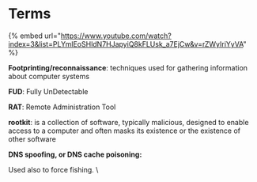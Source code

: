 # Terms

{% embed url="https://www.youtube.com/watch?index=3&list=PLYmlEoSHldN7HJapyiQ8kFLUsk_a7EjCw&v=rZWyIriYyVA" %}

**Footprinting/reconnaissance**: techniques used for gathering information about computer systems

**FUD**: Fully UnDetectable

**RAT**: Remote Administration Tool

**rootkit**: is a collection of software, typically malicious, designed to enable access to a computer and often masks its existence or the existence of other software

**DNS spoofing, or DNS cache poisoning:**&#x20;

Used also to force fishing. \
